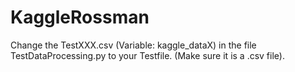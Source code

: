 # KaggleRossman
Change the TestXXX.csv (Variable: kaggle_dataX) in the file TestDataProcessing.py to your Testfile. (Make sure it is a .csv file). 

